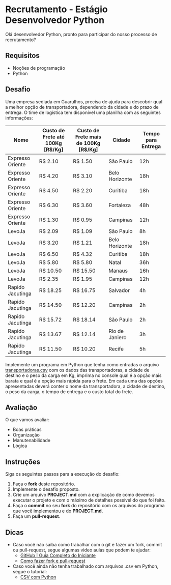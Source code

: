 # Recrutamento - Estágio Desenvolvedor Python
Olá desenvolvedor Python, pronto para participar do nosso processo de recrutamento?

## Requisitos
- Noções de programação
- Python

## Desafio
Uma empresa sediada em Guarulhos, precisa de ajuda para descobrir qual a melhor opção de transportadora, dependendo da cidade e do prazo de entrega. O time de logística tem disponível uma planilha com as seguintes informações:

| Nome             | Custo de Frete até 100Kg [R$/Kg] | Custo de Frete mais de 100Kg [R$/Kg]| Cidade         | Tempo para Entrega |
|------------------|----------------------------------|-------------------------------------|----------------|--------------------|
| Expresso Oriente | R$ 2.10                          | R$ 1.50                             | São Paulo      | 12h                |
| Expresso Oriente | R$ 4.20                          | R$ 3.10                             | Belo Horizonte | 18h                |
| Expresso Oriente | R$ 4.50                          | R$ 2.20                             | Curitiba       | 18h                |
| Expresso Oriente | R$ 6.30                          | R$ 3.60                             | Fortaleza      | 48h                |
| Expresso Oriente | R$ 1.30                          | R$ 0.95                             | Campinas       | 12h                |
| LevoJa           | R$ 2.09                          | R$ 1.09                             | São Paulo      | 8h                 |
| LevoJa           | R$ 3.20                          | R$ 1.21                             | Belo Horizonte | 18h                |
| LevoJa           | R$ 6.50                          | R$ 4.32                             | Curitiba       | 18h                |
| LevoJa           | R$ 5.80                          | R$ 5.80                             | Natal          | 36h                |
| LevoJa           | R$ 10.50                         | R$ 15.50                            | Manaus         | 16h                |
| LevoJa           | R$ 2.35                          | R$ 1.95                             | Campinas       | 12h                |
| Rapido Jacutinga | R$ 18.25                         | R$ 16.75                            | Salvador       | 4h                 |
| Rapido Jacutinga | R$ 14.50                         | R$ 12.20                            | Campinas       | 2h                 |
| Rapido Jacutinga | R$ 15.72                         | R$ 18.14                            | São Paulo      | 2h                 |
| Rapido Jacutinga | R$ 13.67                         | R$ 12.14                            | Rio de Janiero | 3h                 |
| Rapido Jacutinga | R$ 11.50                         | R$ 10.20                            | Recife         | 5h                 |

Implemente um programa em Python que tenha como entradas o arquivo [transportadoras.csv](./transportadoras.csv) com os dados das transportadoras, a cidade de destino e o peso da carga em Kg, imprima no console qual é a opção mais barata e qual é a opção mais rápida para o frete.
Em cada uma das opções apresentadas deverá conter o nome da transportadora, a cidade de destino, o peso da carga, o tempo de entrega e o custo total do frete.

## Avaliação
O que vamos avaliar:
- Boas práticas
- Organização
- Manutenabilidade
- Lógica

## Instruções
Siga os seguintes passos para a execução do desafio:
1. Faça o **fork** deste repositório.
2. Implemente o desafio proposto.
2. Crie um arquivo **PROJECT.md** com a explicação de como devemos executar o projeto e com o máximo de detalhes possível do que foi feito.
3. Faça o **commit** no seu **fork** do repositório com os arquivos do programa que você implementou e do **PROJECT.md**.
4. Faça um **pull-request**.

## Dicas
- Caso você não saiba como trabalhar com o git e fazer um fork, commit ou pull-request, segue algumas video aulas que podem te ajudar:
    - [GitHub | Guia Completo do Iniciante](https://www.youtube.com/watch?v=UbJLOn1PAKw)
    - [Como fazer fork e pull-request](https://www.youtube.com/watch?v=l1rwvDvD1og)
- Caso você ainda não tenha trabalhado com arquivos .csv em Python, segue o tutorial:
    - [CSV com Python](https://diegomariano.com/csv-com-python/)
